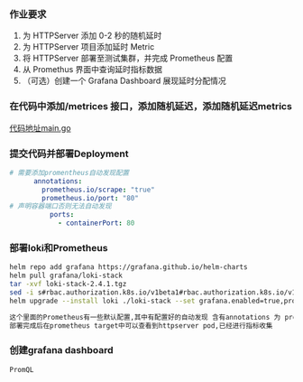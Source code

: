 ### 作业要求
1. 为 HTTPServer 添加 0-2 秒的随机延时
2. 为 HTTPServer 项目添加延时 Metric
3. 将 HTTPServer 部署至测试集群，并完成 Prometheus 配置
4. 从 Promethus 界面中查询延时指标数据
5. （可选）创建一个 Grafana Dashboard 展现延时分配情况

### 在代码中添加/metrices 接口，添加随机延迟，添加随机延迟metrics
[代码地址main.go](https://github.com/sunzhencode/golang/blob/master/http01/main.go)

### 提交代码并部署Deployment
```yaml
# 需要添加promentheus自动发现配置
      annotations:
        prometheus.io/scrape: "true"
        prometheus.io/port: "80"
# 声明容器端口否则无法自动发现
          ports:
            - containerPort: 80
```

### 部署loki和Prometheus
```bash
helm repo add grafana https://grafana.github.io/helm-charts
helm pull grafana/loki-stack
tar -xvf loki-stack-2.4.1.tgz
sed -i s#rbac.authorization.k8s.io/v1beta1#rbac.authorization.k8s.io/v1#g *.yaml
helm upgrade --install loki ./loki-stack --set grafana.enabled=true,prometheus.enabled=true,prometheus.alertmanager.persistentVolume.enabled=false,prometheus.server.persistentVolume.enabled=false -n loki

这个里面的Prometheus有一些默认配置,其中有配置好的自动发现 含有annotations 为 prometheus.io/scrape: "true" 的pod
部署完成后在prometheus target中可以查看到httpserver pod,已经进行指标收集
```

### 创建grafana dashboard
```bash
PromQL
```
